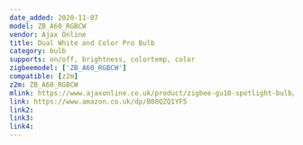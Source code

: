 ```yaml
---
date_added: 2020-11-07
model: ZB_A60_RGBCW
vendor: Ajax Online
title: Dual White and Color Pro Bulb
category: bulb
supports: on/off, brightness, colortemp, color
zigbeemodel: ['ZB_A60_RGBCW']
compatible: [z2m]
z2m: ZB_A60_RGBCW
mlink: https://www.ajaxonline.co.uk/product/zigbee-gu10-spotlight-bulb/
link: https://www.amazon.co.uk/dp/B08QZQ1YF5
link2: 
link3: 
link4: 
---
```

